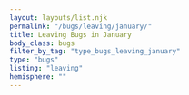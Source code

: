 ```yaml
---
layout: layouts/list.njk
permalink: "/bugs/leaving/january/"
title: Leaving Bugs in January
body_class: bugs
filter_by_tag: "type_bugs_leaving_january"
type: "bugs"
listing: "leaving"
hemisphere: ""
---
```

